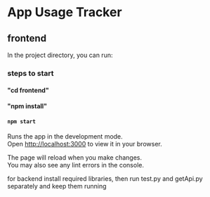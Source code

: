 # App Usage Tracker


## frontend

In the project directory, you can run:

### steps to start
#### "cd frontend"
#### "npm install"
#### `npm start`

Runs the app in the development mode.\
Open [http://localhost:3000](http://localhost:3000) to view it in your browser.

The page will reload when you make changes.\
You may also see any lint errors in the console.


for backend install required libraries,
then run test.py and getApi.py separately and keep them running
